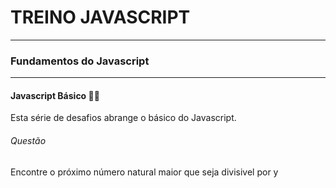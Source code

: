 # TREINO JAVASCRIPT #
---
### Fundamentos do Javascript ###
---
#### Javascript Básico 👨‍💻
Esta série de desafios abrange o básico do Javascript.
###### Questão
Encontre o próximo número natural maior que seja divisivel por y